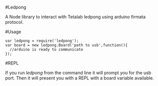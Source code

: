 #Ledpong

A Node library to interact with Tetalab ledpong using arduino firmata protocol.

#Usage

    var ledpong = require('ledpong');
    var board = new ledpong.Board('path to usb',function(){
      //arduino is ready to communicate
    }); 

#REPL

If you run *ledpong* from the command line it will prompt you for the usb port.  Then it will present you with a REPL with a board variable available.
